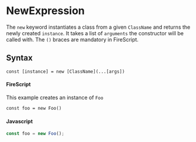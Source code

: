 NewExpression
=============

The `new` keyword instantiates a class from a given `ClassName` and returns the newly created `instance`. It takes a list of `arguments` the constructor will be called with.
The `()` braces are mandatory in FireScript.

Syntax
------

```
const [instance] = new [ClassName](...[args])
```

#### FireScript

This example creates an instance of `Foo`

```fire
const foo = new Foo()
```

#### Javascript

```js
const foo = new Foo();
```
